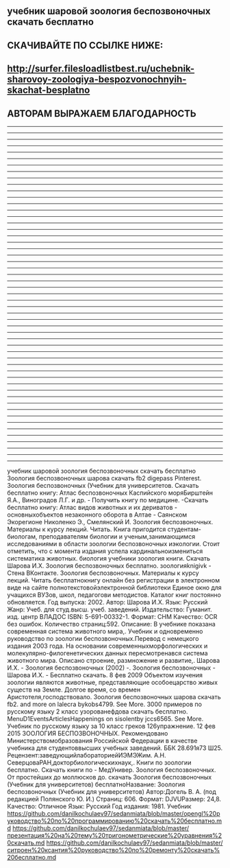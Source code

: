 учебник шаровой зоология беспозвоночных скачать бесплатно
--------------------------------------------------
СКАЧИВАЙТЕ ПО ССЫЛКЕ НИЖЕ:
--------------------------------------------------
http://surfer.filesloadlistbest.ru/uchebnik-sharovoy-zoologiya-bespozvonochnyih-skachat-besplatno
--------------------------------------------------
АВТОРАМ ВЫРАЖАЕМ БЛАГОДАРНОСТЬ
--------------------------------------------------
--------------------------------------------------
--------------------------------------------------
--------------------------------------------------
--------------------------------------------------
--------------------------------------------------
--------------------------------------------------
--------------------------------------------------
--------------------------------------------------
--------------------------------------------------
--------------------------------------------------
--------------------------------------------------
--------------------------------------------------
--------------------------------------------------
--------------------------------------------------
--------------------------------------------------
--------------------------------------------------
--------------------------------------------------
--------------------------------------------------
--------------------------------------------------
--------------------------------------------------
--------------------------------------------------
--------------------------------------------------
--------------------------------------------------
--------------------------------------------------
--------------------------------------------------
--------------------------------------------------
--------------------------------------------------
--------------------------------------------------
--------------------------------------------------
--------------------------------------------------
--------------------------------------------------
--------------------------------------------------
--------------------------------------------------
--------------------------------------------------
--------------------------------------------------
--------------------------------------------------
--------------------------------------------------
--------------------------------------------------
--------------------------------------------------
--------------------------------------------------
--------------------------------------------------
--------------------------------------------------
--------------------------------------------------
--------------------------------------------------
--------------------------------------------------
--------------------------------------------------
--------------------------------------------------
--------------------------------------------------
--------------------------------------------------
--------------------------------------------------
--------------------------------------------------
--------------------------------------------------
--------------------------------------------------
учебник шаровой зоология беспозвоночных скачать бесплатно Зоология беспозвоночных шарова скачать fb2  digepass  Pinterest. Зоология беспозвоночных (Учебник для университетов. Скачать бесплатно книгу: Атлас беспозвоночных Каспийского моряБирштейн Я.А., Виноградов Л.Г. и др. - Получить книгу по медицине. -Скачать бесплатно книгу: Атлас видов животных и их дериватов - основныхобъектов незаконного оборота в Алтае - Саянском Экорегионе Николенко Э., Смелянский И. Зоология беспозвоночных. Материалы к курсу лекций. Читать. Книга пригодится студентам-биологам, преподавателям биологии и ученым,занимающимся исследованиями в области зоологии беспозвоночных иэкологии. Стоит отметить, что с момента издания успела кардинальноизмениться систематика животных. биология учебники зоология книги. Скачать Шарова И.Х.  Зоология беспозвоночных бесплатно. зоологияknigivk - Стена  ВКонтакте. Зоология беспозвоночных. Материалы к курсу лекций. Читать бесплатнокнигу онлайн без регистрации в электронном виде на сайте полнотекстовойэлектронной библиотеки Единое окно для учащихся ВУЗов, школ, педагогови методистов. Каталог книг постоянно обновляется. Год выпуска: 2002. Автор: Шарова И.Х. Язык: Русский Жанр: Учеб. для студ.высш. учеб. заведений. Издательство: Гуманит. изд. центр ВЛАДОС ISBN: 5-691-00332-1. Формат: CHM Качество: OCR без ошибок. Количество страниц:592. Описание: В учебнике показана современная система животного мира,. Учебник и одновременно руководство по зоологии беспозвоночных.Перевод с немецкого издания 2003 года. На основании современныхморфологических и молекулярно-филогенетических данных пересмотренався система животного мира. Описано строение, размножение и развитие,. Шарова И.Х. - Зоология беспозвоночных (2002) -. Зоология беспозвоночных - Шарова И.Х. - Бесплатно скачать. 8 фев 2009  Объектом изучения зоологии являются животные, представляющие особоецарство живых существ на Земле. Долгое время, со времен Аристотеля,господствовало.
Зоология беспозвоночных шарова скачать fb2.  and more on lalecra bykobs4799. See More. 3000 примеров по русскому языку 2 класс узорованефдова скачать бесплатно. MenuD1EventsArticlesHappenings  on sisolentby jccs6565. See More. Учебник по русскому языку за 10 класс греков 126упражнение. 12 фев 2015  ЗООЛОГИЯ БЕСПОЗВОНОЧНЫХ. Рекомендовано Министерствомобразования Российской Федерации в качестве учебника для студентоввысших учебных заведений. ББК 28.691я73 Ш25. Рецензент:заведующийлабораториейИЭМЭЖим. А.Н. СеверцоваРАН,докторбиологическихнаук,. Книги по зоологии бесплатно. Скачать книги по  - МедУнивер. Зоология беспозвоночных. От простейших до моллюсков до. скачать Зоология беспозвоночных (Учебник для университетов) бесплатноНазвание: Зоология беспозвоночных (Учебник для университетов) Автор:Догель В. А. (под редакцией Полянского Ю. И.) Страниц: 606. Формат: DJVUРазмер: 24,8. Качество: Отличное Язык: Русский Год издания: 1981. Учебник
https://github.com/danilkochulaev97/sedanmiata/blob/master/opengl%20руководство%20по%20программированию%20скачать%20бесплатно.md
https://github.com/danilkochulaev97/sedanmiata/blob/master/презентация%20на%20тему%20тригонометрические%20уравнения%20скачать.md
https://github.com/danilkochulaev97/sedanmiata/blob/master/ситроен%20ксантия%20руководство%20по%20ремонту%20скачать%20бесплатно.md
